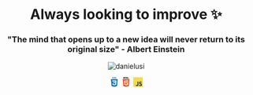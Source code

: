 <h1 align="center">Always looking to improve ✨</h1>

<h3 align="center">"The mind that opens up to a new idea will never return to its original size" - Albert Einstein</h3>

<p align="center">
<img src="https://github-readme-stats.vercel.app/api?username=danielusi&show_icons=true" alt="danielusi"/> 
</p>

<p align="center">
<img src="https://raw.githubusercontent.com/devicons/devicon/master/icons/css3/css3-plain-wordmark.svg" alt="css3"  width="20" height="20"/>
<img src="https://raw.githubusercontent.com/devicons/devicon/master/icons/html5/html5-original-wordmark.svg" alt="html5"  width="20" height="20"/>
<img src="https://raw.githubusercontent.com/devicons/devicon/master/icons/javascript/javascript-original.svg" alt="javascript" width="20" height="20"/>
</p>
